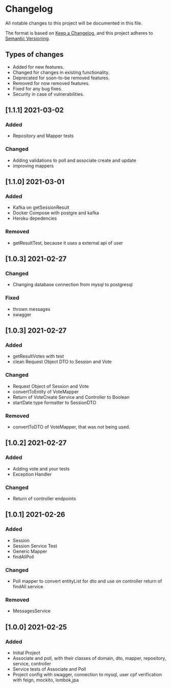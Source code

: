 # Changelog

All notable changes to this project will be documented in this file.

The format is based on [Keep a Changelog](https://keepachangelog.com/en/1.0.0/),
and this project adheres to [Semantic Versioning](https://semver.org/spec/v2.0.0.html).


## Types of changes

- Added for new features.
- Changed for changes in existing functionality.
- Deprecated for soon-to-be removed features.
- Removed for now removed features.
- Fixed for any bug fixes.
- Security in case of vulnerabilities.

## [1.1.1] 2021-03-02
### Added
- Repository and Mapper tests

### Changed
- Adding validations to poll and associate create and update
- improving mappers

## [1.1.0] 2021-03-01

### Added
- Kafka on getSessionResult
- Docker Compose with postgre and kafka
- Heroku depedencies

### Removed
- getResultTest, because it uses a external api of user

## [1.0.3] 2021-02-27

### Changed
- Changing database connection from mysql to postgresql

### Fixed
- thrown messages
- swagger

## [1.0.3] 2021-02-27

### Added
- getResultVotes with test
- clean Request Object DTO to Session and Vote

### Changed
- Request Object of Session and Vote
- convertToEntity of VoteMapper
- Return of VoteCreate Service and Controller to Boolean
- startDate type formatter to SessionDTO

### Removed
- convertToDTO of VoteMapper, that was not being used.

## [1.0.2] 2021-02-27

### Added
- Adding vote and your tests
- Exception Handler

### Changed  
- Return of controller endpoints

## [1.0.1] 2021-02-26

### Added
- Session
- Session Service Test
- Generic Mapper
- findAllPoll

### Changed
- Poll mapper to convert entityList for dto and use on controller return of findAll service

### Removed
- MessagesService

## [1.0.0] 2021-02-25

### Added
- Initial Project
- Associate and poll, 
  with their classes of domain, dto, mapper, repository, service, controller 
- Service tests of Associate and Poll
- Project config with swagger, connection to mysql, user cpf verification with feign, mockito, lombok,jpa